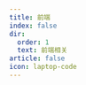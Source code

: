 ```yaml
---
title: 前端
index: false
dir:
  order: 1
  text: 前端相关
article: false
icon: laptop-code
---
```


<Catalog />
